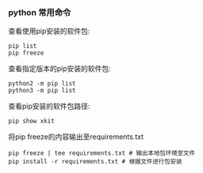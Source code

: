 
### python 常用命令
查看使用pip安装的软件包:

    pip list
    pip freeze

查看指定版本的pip安装的软件包:

    python2 -m pip list
    python3 -m pip list

查看pip安装的软件包路径:

    pip show xkit

将pip freeze的内容输出至requirements.txt

    pip freeze | tee requirements.txt # 输出本地包环境至文件
    pip install -r requirements.txt # 根据文件进行包安装
